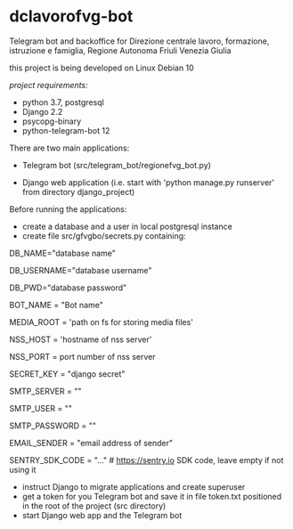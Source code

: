 # dclavorofvg-bot
Telegram bot and backoffice for Direzione centrale lavoro, formazione, istruzione e famiglia, Regione Autonoma Friuli Venezia Giulia 


this project is being developed on Linux Debian 10

*project requirements:*

- python 3.7, postgresql
- Django 2.2
- psycopg-binary
- python-telegram-bot 12

 
There are two main applications:

- Telegram bot (src/telegram_bot/regionefvg_bot.py)

- Django web application (i.e. start with 'python manage.py runserver' from directory django_project)


Before running the applications:

- create a database and a user in local postgresql instance
- create file src/gfvgbo/secrets.py containing:

DB_NAME="database name"

DB_USERNAME="database username"

DB_PWD="database password"

BOT_NAME = "Bot name"

MEDIA_ROOT = 'path on fs for storing media files'

NSS_HOST = 'hostname of nss server'

NSS_PORT = port number of nss server  

SECRET_KEY = "django secret"

SMTP_SERVER = ""

SMTP_USER = ""

SMTP_PASSWORD = ""

EMAIL_SENDER = "email address of sender"

SENTRY_SDK_CODE = "..."  # https://sentry.io SDK code, leave empty if not using it


- instruct Django to migrate applications and create superuser 
- get a token for you Telegram bot and save it in file token.txt positioned in the root of the project (src directory)
- start Django web app and the Telegram bot